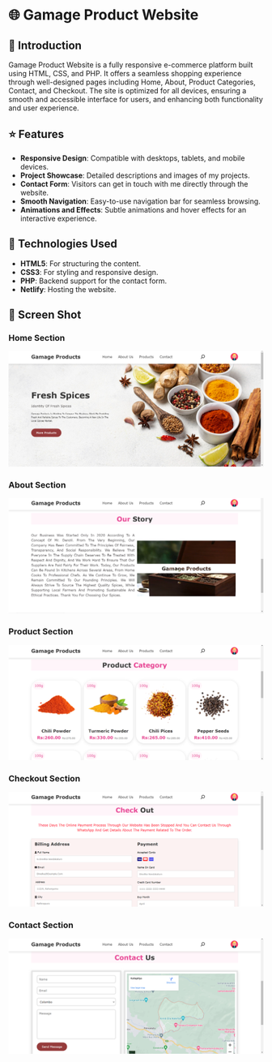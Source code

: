 # 🌐 Gamage Product Website 

## 📝 Introduction

Gamage Product Website is a fully responsive e-commerce platform built using HTML, CSS, and PHP. It offers a seamless shopping experience through well-designed pages including Home, About, Product Categories, Contact, and Checkout. The site is optimized for all devices, ensuring a smooth and accessible interface for users, and enhancing both functionality and user experience.

## ⭐ Features

- **Responsive Design**: Compatible with desktops, tablets, and mobile devices.
- **Project Showcase**: Detailed descriptions and images of my projects.
- **Contact Form**: Visitors can get in touch with me directly through the website.
- **Smooth Navigation**: Easy-to-use navigation bar for seamless browsing.
- **Animations and Effects**: Subtle animations and hover effects for an interactive experience.

## 🔧 Technologies Used

- **HTML5**: For structuring the content.
- **CSS3**: For styling and responsive design.
- **PHP**: Backend support for the contact form.
- **Netlify**: Hosting the website.

## 📸 Screen Shot

### Home Section

![Homesection](image/home.PNG)

### About Section

![Aboutsection](image/about.PNG)

### Product Section

![Productsection](image/Product.PNG)

### Checkout Section

![Checkoutsection](image/checkout.PNG)

### Contact Section

![Contactsection](image/contact.PNG)
